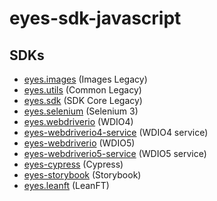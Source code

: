 # eyes-sdk-javascript 

## SDKs

- [eyes.images](packages/eyes-images-legacy) (Images Legacy)
- [eyes.utils](packages/eyes-common-legacy) (Common Legacy)
- [eyes.sdk](packages/eyes-sdk-core-legacy) (SDK Core Legacy)
- [eyes.selenium](packages/eyes-selenium-3) (Selenium 3)
- [eyes.webdriverio](packages/eyes-webdriverio-4) (WDIO4)
- [eyes-webdriverio4-service](packages/eyes-webdriverio-4-service) (WDIO4 service)
- [eyes-webdriverio](packages/eyes-webdriverio-5) (WDIO5)
- [eyes-webdriverio5-service](packages/eyes-webdriverio-4-service) (WDIO5 service)
- [eyes-cypress](packages/eyes-cypress) (Cypress)
- [eyes-storybook](packages/eyes-storybook) (Storybook)
- [eyes.leanft](packages/eyes-leanft) (LeanFT)
